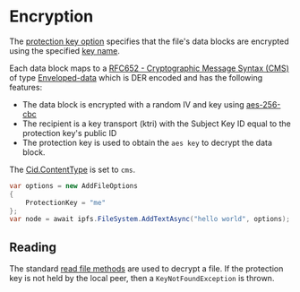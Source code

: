 ﻿# Encryption

The [protection key option](xref:Ipfs.CoreApi.AddFileOptions.ProtectionKey) specifies that 
the file's data blocks are encrypted using the specified [key name](../key.md).

Each data block maps to a [RFC652 - Cryptographic Message Syntax (CMS)](https://tools.ietf.org/html/rfc5652)
of type [Enveloped-data](https://tools.ietf.org/html/rfc5652#section-6) which is DER encoded 
and has the following features:

- The data block is encrypted with a random IV and key using [aes-256-cbc](https://en.wikipedia.org/wiki/Advanced_Encryption_Standard)
- The recipient is a key transport (ktri) with the Subject Key ID equal to the protection key's public ID
- The protection key is used to obtain the `aes key` to decrypt the data block.

The [Cid.ContentType](xref:Ipfs.Cid.ContentType) is set to `cms`.

```csharp
var options = new AddFileOptions
{
    ProtectionKey = "me"
};
var node = await ipfs.FileSystem.AddTextAsync("hello world", options);
```

## Reading

The standard [read file methods](../filesystem.md#reading-a-file) are used to decrypt a file. 
If the protection key is not held by the local peer, then a `KeyNotFoundException` is thrown.


